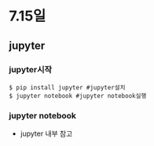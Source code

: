 # 7.15일

## jupyter 

### jupyter시작

```git bash
$ pip install jupyter #jupyter설치
$ jupyter notebook #jupyter notebook실행

```

### jupyter notebook

- jupyter 내부 참고

